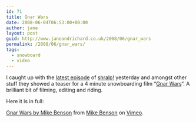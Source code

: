```yaml
---
id: 71
title: Gnar Wars
date: 2008-06-04T06:53:00+00:00
author: jane
layout: post
guid: http://www.janeandrichard.co.uk/2008/06/gnar_wars
permalink: /2008/06/gnar_wars/
tags:
  - snowboard
  - video
---
```

I caught up with the [latest episode](http://shralp.com/snow/2008/gnar-wars-my-own-2-feet-spring-battle/) of [shralp!](http://shralp.com/) yesterday and amongst other stuff they showed a teaser for a 4 minute snowboarding film &#8220;[Gnar Wars](http://www.youtube.com/watch?v=SS4YAhSKfSU)&#8220;. A brilliant bit of filming, editing and riding.

Here it is in full:
  
  
[Gnar Wars by Mike Benson](http://www.vimeo.com/941386?pg=embed&sec=941386) from [Mike Benson](http://www.vimeo.com/user440953?pg=embed&sec=941386) on [Vimeo](http://vimeo.com?pg=embed&sec=941386).
